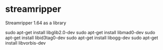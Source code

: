 streamripper
============

Streamripper 1.64 as a library

sudo apt-get install libglib2.0-dev
sudo apt-get install libmad0-dev
sudo apt-get install libid3tag0-dev
sudo apt-get install libogg-dev
sudo apt-get install libvorbis-dev
